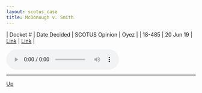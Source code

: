 ```yaml
---
layout: scotus_case
title: McDonough v. Smith
---
```


| Docket # | Date Decided | SCOTUS Opinion | Oyez |
| 18-485 | 20 Jun 19 | [Link](https://www.supremecourt.gov/opinions/18pdf/588us1r58_7khn.pdf) | [Link](https://www.oyez.org/cases/2018/18-485) |

<audio controls>
   <source src='./resources/18-485.mp3' type='audio/mpeg'>
</audio>

<object data='./resources/18-485.pdf' type='application/pdf'></object>

---

[Up](./README.md)